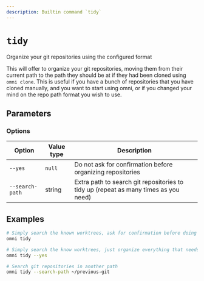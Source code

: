 ```yaml
---
description: Builtin command `tidy`
---
```


# `tidy`

Organize your git repositories using the configured format

This will offer to organize your git repositories, moving them from their current path to the path they should be at
if they had been cloned using `omni clone`. This is useful if you have a bunch of repositories that you have cloned
manually, and you want to start using omni, or if you changed your mind on the repo path format you wish to use.

## Parameters

### Options

| Option          | Value type | Description                                         |
|-----------------|------------|-----------------------------------------------------|
| `--yes` | `null` | Do not ask for confirmation before organizing repositories |
| `--search-path` | string | Extra path to search git repositories to tidy up (repeat as many times as you need) |

## Examples

```bash
# Simply search the known worktrees, ask for confirmation before doing anything
omni tidy

# Simply search the know worktrees, just organize everything that needs organizing
omni tidy --yes

# Search git repositories in another path
omni tidy --search-path ~/previous-git
```
